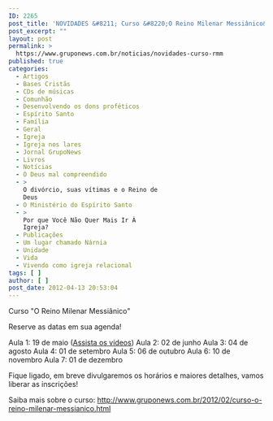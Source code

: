 ```yaml
---
ID: 2265
post_title: 'NOVIDADES &#8211; Curso &#8220;O Reino Milenar Messiânico&#8221;'
post_excerpt: ""
layout: post
permalink: >
  https://www.gruponews.com.br/noticias/novidades-curso-rmm
published: true
categories:
  - Artigos
  - Bases Cristãs
  - CDs de músicas
  - Comunhão
  - Desenvolvendo os dons proféticos
  - Espírito Santo
  - Família
  - Geral
  - Igreja
  - Igreja nos lares
  - Jornal GrupoNews
  - Livros
  - Notícias
  - O Deus mal compreendido
  - >
    O divórcio, suas vítimas e o Reino de
    Deus
  - O Ministério do Espírito Santo
  - >
    Por que Você Não Quer Mais Ir À
    Igreja?
  - Publicações
  - Um lugar chamado Nárnia
  - Unidade
  - Vida
  - Vivendo como igreja relacional
tags: [ ]
author: [ ]
post_date: 2012-04-13 20:53:04
---
```

Curso "O Reino Milenar Messiânico"

Reserve as datas em sua agenda!

Aula 1: 19 de maio (<a title="Curso “O Reino Milenar Messiânico” #aula01" href="http://www.gruponews.com.br/audiosevideos/curso-reino-milenar-messianico/aula01">Assista os vídeos</a>)
Aula 2: 02 de junho
Aula 3: 04 de agosto
Aula 4: 01 de setembro
Aula 5: 06 de outubro
Aula 6: 10 de novembro
Aula 7: 01 de dezembro

Fique ligado, em breve divulgaremos os horários e maiores detalhes, vamos liberar as inscrições!

Saiba mais sobre o curso: <a href="http://www.gruponews.com.br/2012/02/curso-o-reino-milenar-messianico.html">http://www.gruponews.com.br/2012/02/curso-o-reino-milenar-messianico.html</a>